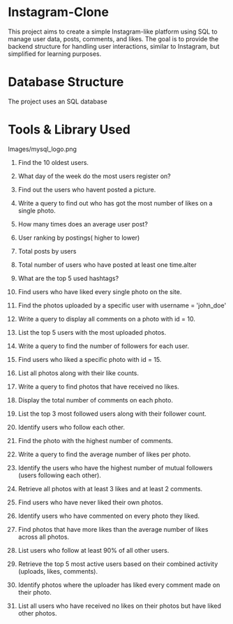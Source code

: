 # Instagram-Clone

This project aims to create a simple Instagram-like platform using SQL to manage user data, posts, comments, and likes. The goal is to provide the backend structure for handling user interactions, similar to Instagram, but simplified for learning purposes.

# Database Structure
The project uses an SQL database



# Tools & Library Used

Images/mysql_logo.png

1. Find the 10 oldest users.
      
3. What day of the week do the most users register on?
4. Find out the users who havent posted a picture.
5. Write a query to find out who has got the most number of likes on a single photo.
6.  How many times does an average user post?
7.  User ranking by postings( higher to lower)
8.  Total posts by users
9.  Total number of users who have posted at least one time.alter
10.  What are the top 5 used hashtags?
11. Find users who have liked every single photo on the site.
12. Find the photos uploaded by a specific user with username = 'john_doe'
13. Write a query to display all comments on a photo with id = 10.
14. List the top 5 users with the most uploaded photos.
15. Write a query to find the number of followers for each user.
16. Find users who liked a specific photo with id = 15.
17. List all photos along with their like counts.
18. Write a query to find photos that have received no likes.
19. Display the total number of comments on each photo.
20. List the top 3 most followed users along with their follower count.
21. Identify users who follow each other.
22. Find the photo with the highest number of comments.
23. Write a query to find the average number of likes per photo.
24. Identify the users who have the highest number of mutual followers (users following each other).
25. Retrieve all photos with at least 3 likes and at least 2 comments.
26. Find users who have never liked their own photos.
27. Identify users who have commented on every photo they liked.
28. Find photos that have more likes than the average number of likes across all photos.
29. List users who follow at least 90% of all other users.
30. Retrieve the top 5 most active users based on their combined activity (uploads, likes, comments).
31. Identify photos where the uploader has liked every comment made on their photo.
32. List all users who have received no likes on their photos but have liked other photos.

   


